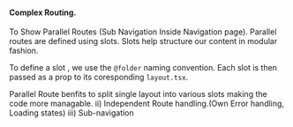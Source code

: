 #### Complex Routing.

To Show Parallel Routes (Sub Navigation Inside Navigation page). Parallel routes are defined using slots. Slots help structure our content in modular fashion.

To define a slot , we use the `@folder` naming convention.
Each slot is then passed as a prop to its coresponding `layout.tsx`.

Parallel Route benfits to split single layout into various slots making the code more managable.
ii) Independent Route handling.(Own Error handling, Loading states)
iii) Sub-navigation
